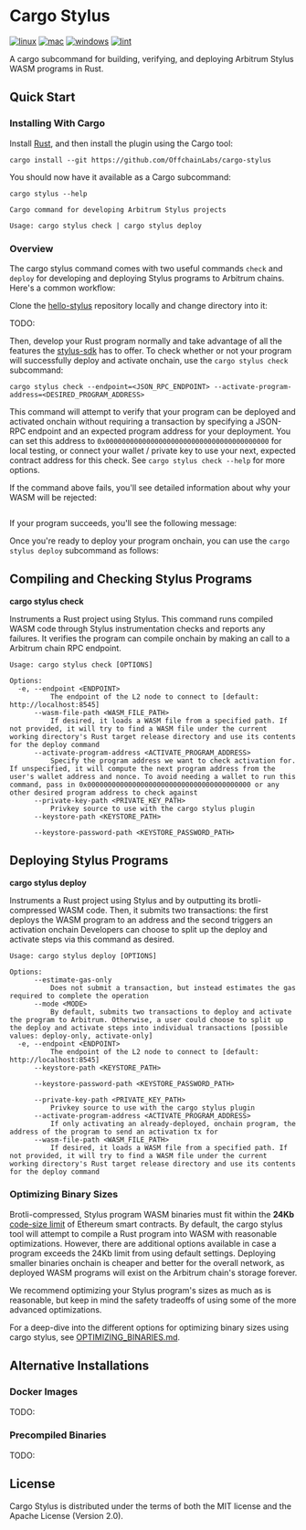 # Cargo Stylus 

[![linux](https://github.com/OffchainLabs/cargo-stylus/actions/workflows/linux.yml/badge.svg)](https://github.com/OffchainLabs/cargo-stylus/actions/workflows/linux.yml) [![mac](https://github.com/OffchainLabs/cargo-stylus/actions/workflows/mac.yml/badge.svg)](https://github.com/OffchainLabs/cargo-stylus/actions/workflows/mac.yml) [![windows](https://github.com/OffchainLabs/cargo-stylus/actions/workflows/windows.yml/badge.svg)](https://github.com/OffchainLabs/cargo-stylus/actions/workflows/windows.yml) [![lint](https://github.com/OffchainLabs/cargo-stylus/actions/workflows/check.yml/badge.svg)](https://github.com/OffchainLabs/cargo-stylus/actions/workflows/check.yml)

A cargo subcommand for building, verifying, and deploying Arbitrum Stylus WASM programs in Rust.

## Quick Start

### Installing With Cargo

Install [Rust](https://www.rust-lang.org/tools/install), and then install the plugin using the Cargo tool:

```
cargo install --git https://github.com/OffchainLabs/cargo-stylus
```

You should now have it available as a Cargo subcommand:

```
cargo stylus --help

Cargo command for developing Arbitrum Stylus projects

Usage: cargo stylus check | cargo stylus deploy
```

### Overview

The cargo stylus command comes with two useful commands `check` and `deploy` for developing and deploying Stylus programs
to Arbitrum chains. Here's a common workflow: 

Clone the [hello-stylus]() repository locally and change directory into it:

TODO:

Then, develop your Rust program normally and take advantage of all the features the [stylus-sdk](https://github.com/OffchainLabs/stylus-sdk-rs) has to offer. To check whether or not your program will successfully deploy and activate onchain, use the `cargo stylus check` subcommand:

```
cargo stylus check --endpoint=<JSON_RPC_ENDPOINT> --activate-program-address=<DESIRED_PROGRAM_ADDRESS>
```

This command will attempt to verify that your program can be deployed and activated onchain without requiring a transaction by specifying a JSON-RPC endpoint and an expected program address for your deployment. You can set this address to `0x0000000000000000000000000000000000000000` for local testing, or connect your wallet / private key to use your next, expected contract address for this check. See `cargo stylus check --help` for more options.

If the command above fails, you'll see detailed information about why your WASM will be rejected:

```
```

If your program succeeds, you'll see the following message:

Once you're ready to deploy your program onchain, you can use the `cargo stylus deploy` subcommand as follows:

## Compiling and Checking Stylus Programs

**cargo stylus check**

Instruments a Rust project using Stylus. This command runs compiled WASM code through Stylus instrumentation checks and reports any failures. It verifies the program can compile onchain by making an call to a Arbitrum chain RPC endpoint.

```
Usage: cargo stylus check [OPTIONS]

Options:
  -e, --endpoint <ENDPOINT>
          The endpoint of the L2 node to connect to [default: http://localhost:8545]
      --wasm-file-path <WASM_FILE_PATH>
          If desired, it loads a WASM file from a specified path. If not provided, it will try to find a WASM file under the current working directory's Rust target release directory and use its contents for the deploy command
      --activate-program-address <ACTIVATE_PROGRAM_ADDRESS>
          Specify the program address we want to check activation for. If unspecified, it will compute the next program address from the user's wallet address and nonce. To avoid needing a wallet to run this command, pass in 0x0000000000000000000000000000000000000000 or any other desired program address to check against
      --private-key-path <PRIVATE_KEY_PATH>
          Privkey source to use with the cargo stylus plugin
      --keystore-path <KEYSTORE_PATH>

      --keystore-password-path <KEYSTORE_PASSWORD_PATH>
```

## Deploying Stylus Programs

**cargo stylus deploy**

Instruments a Rust project using Stylus and by outputting its brotli-compressed WASM code. Then, it submits two transactions: the first deploys the WASM program to an address and the second triggers an activation onchain Developers can choose to split up the deploy and activate steps via this command as desired.


```
Usage: cargo stylus deploy [OPTIONS]

Options:
      --estimate-gas-only
          Does not submit a transaction, but instead estimates the gas required to complete the operation
      --mode <MODE>
          By default, submits two transactions to deploy and activate the program to Arbitrum. Otherwise, a user could choose to split up the deploy and activate steps into individual transactions [possible values: deploy-only, activate-only]
  -e, --endpoint <ENDPOINT>
          The endpoint of the L2 node to connect to [default: http://localhost:8545]
      --keystore-path <KEYSTORE_PATH>

      --keystore-password-path <KEYSTORE_PASSWORD_PATH>

      --private-key-path <PRIVATE_KEY_PATH>
          Privkey source to use with the cargo stylus plugin
      --activate-program-address <ACTIVATE_PROGRAM_ADDRESS>
          If only activating an already-deployed, onchain program, the address of the program to send an activation tx for
      --wasm-file-path <WASM_FILE_PATH>
          If desired, it loads a WASM file from a specified path. If not provided, it will try to find a WASM file under the current working directory's Rust target release directory and use its contents for the deploy command
```

### Optimizing Binary Sizes

Brotli-compressed, Stylus program WASM binaries must fit within the **24Kb** [code-size limit](https://ethereum.org/en/developers/tutorials/downsizing-contracts-to-fight-the-contract-size-limit/) of Ethereum smart contracts. By default, the cargo stylus tool will attempt to compile a Rust program into WASM with reasonable optimizations. However, there are additional options available in case a program exceeds the 24Kb limit from using default settings. Deploying smaller binaries onchain is cheaper and better for the overall network, as deployed WASM programs will exist on the Arbitrum chain's storage forever. 

We recommend optimizing your Stylus program's sizes as much as is reasonable, but keep in mind the safety tradeoffs of using some of the more advanced optimizations.

For a deep-dive into the different options for optimizing binary sizes using cargo stylus, see [OPTIMIZING_BINARIES.md](./OPTIMIZING_BINARIES.md).

## Alternative Installations

### Docker Images

TODO:

### Precompiled Binaries

TODO:

## License

Cargo Stylus is distributed under the terms of both the MIT license and the Apache License (Version 2.0).

